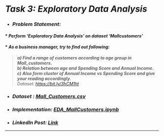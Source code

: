 # _Task 3: Exploratory Data Analysis_ 
* ### _Problem Statement:_
#### * _Perform ‘Exploratory Data Analysis’ on dataset ‘Mallcustomers’_
#### * _As a business manager, try to find out following:_
> **_a) Find a range of customers according to age group in Mall_customers._**  
> **_b) Relation between age and Spending Score and Annual Income._**  
> **_c) Also form cluster of Annual Income vs Spending Score and give your reading accordingly._**  
> _Dataset: https://bit.ly/3hCM1ht_
* ### _Dataset : [Mall_Customers.csv](Mall_Customers.csv)_
* ### _Implementation: [EDA_MallCustomers.ipynb](EDA_MallCustomers.ipynb)_
* ### _LinkedIn Post: [Link](https://www.linkedin.com/posts/sansuthi_techedu-tip2021-tipsep21-activity-6843211847714275328-mebn)_
---
